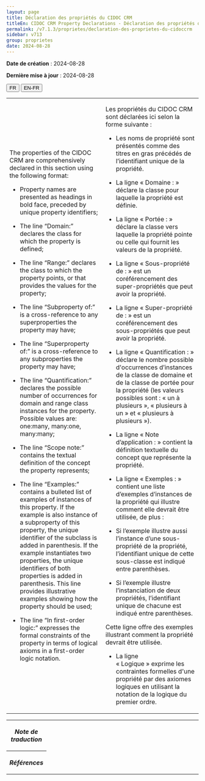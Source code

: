```yaml
---
layout: page
title: Déclaration des propriétés du CIDOC CRM
titleEn: CIDOC CRM Property Declarations - Déclaration des propriétés du CIDOC CRM
permalink: /v7.1.3/proprietes/declaration-des-proprietes-du-cidoccrm
sidebar: v713
group: proprietes
date: 2024-08-28
---
```


**Date de création** : 2024-08-28

**Dernière mise à jour** : 2024-08-28

<div class="lang-buttons">
 <button id="fr" class="activate">FR</button>
 <button id="en-fr">EN-FR</button>
</div>

<table class="text">
<colgroup>
<col style="width:50%">
</colgroup>
<tbody>
<tr>
<td class="en">
<p>The properties of the CIDOC CRM are comprehensively declared in this section using the following format: </p>
<ul><li><p>Property names are presented as headings in bold face, preceded by unique property identifiers;</p>
</li>
<li><p>The line “Domain:” declares the class for which the property is defined;</p>
</li>
<li><p>The line “Range:” declares the class to which the property points, or that provides the values for the property;</p>
</li>
<li><p>The line “Subproperty of:” is a cross-reference to any superproperties the property may have;</p>
</li>
<li><p>The line “Superproperty of:” is a cross-reference to any subproperties the property may have;</p>
</li>
<li><p>The line “Quantification:” declares the possible number of occurrences for domain and range class instances for the property. Possible values are: one:many, many:one, many:many;</p>
</li>
<li><p>The line “Scope note:” contains the textual definition of the concept the property represents;</p>
</li>
<li><p>The line “Examples:” contains a bulleted list of examples of instances of this property. If the example is also instance of a subproperty of this property, the unique identifier of the subclass is added in parenthesis. If the example instantiates two properties, the unique identifiers of both properties is added in parenthesis. This line provides illustrative examples showing how the property should be used;</p>
</li>
<li><p>The line “In first-order logic:” expresses the formal constraints of the property in terms of logical axioms in a first-order logic notation.</p>
</li></ul>
</td>
<td>
<p>Les propriétés du CIDOC CRM sont déclarées ici selon la forme suivante : </p>
<ul><li><p>Les noms de propriété sont présentés comme des titres en gras précédés de l’identifiant unique de la propriété.</p>
</li>
<li><p>La ligne « Domaine : » déclare la classe pour laquelle la propriété est définie.</p>
</li>
<li><p>La ligne « Portée : » déclare la classe vers laquelle la propriété pointe ou celle qui fournit les valeurs de la propriété.</p>
</li>
<li><p>La ligne « Sous-propriété de : » est un coréférencement des super-propriétés que peut avoir la propriété.</p>
</li>
<li><p>La ligne « Super-propriété de : » est un coréférencement des sous-propriétés que peut avoir la propriété.</p>
</li>
<li><p>La ligne « Quantification : » déclare le nombre possible d'occurrences d’instances de la classe de domaine et de la classe de portée pour la propriété (les valeurs possibles sont : « un à plusieurs », « plusieurs à un » et « plusieurs à plusieurs »). </p>
</li>
<li><p>La ligne « Note d’application : » contient la définition textuelle du concept que représente la propriété.</p>
</li>
<li><p>La ligne « Exemples : » contient une liste d’exemples d’instances de la propriété qui illustre comment elle devrait être utilisée, de plus : </p>
</li>
<li><p>Si l’exemple illustre aussi l’instance d’une sous-propriété de la propriété, l’identifiant unique de cette sous-classe est indiqué entre parenthèses. </p>
</li>
<li><p>Si l’exemple illustre l’instanciation de deux propriétés, l’identifiant unique de chacune est indiqué entre parenthèses. </p>
</li></ul>
<p>Cette ligne offre des exemples illustrant comment la propriété devrait être utilisée. </p>
<ul><li><p>La ligne « Logique » exprime les contraintes formelles d'une propriété par des axiomes logiques en utilisant la notation de la logique du premier ordre.</p>
</li>
</ul>
</td>
</tr>
</tbody>
</table>
<table>
<tbody>
<tr>
<th style="width:15%"><p><em>Note de traduction</em></p>
</th>
<td colspan="1">
</td>
</tr>
<tr>
<th style="width:15%"><p><em>Références</em></p>
</th>
<td colspan="1">
<p><em></em></p>
</td>
</tr>
</tbody>
</table>

